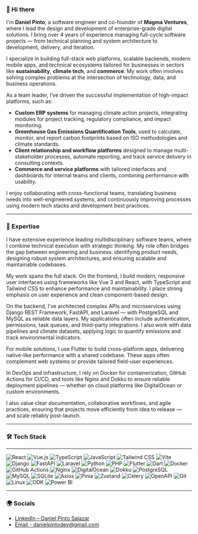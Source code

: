 ### 👋 Hi there

I'm **Daniel Pinto**, a software engineer and co-founder of **Magma Ventures**, where I lead the design and development of enterprise-grade digital solutions. I bring over 4 years of experience managing full-cycle software projects — from technical planning and system architecture to development, delivery, and iteration.

I specialize in building full-stack web platforms, scalable backends, modern mobile apps, and technical ecosystems tailored for businesses in sectors like **sustainability**, **climate tech**, and **commerce**. My work often involves solving complex problems at the intersection of technology, data, and business operations.

As a team leader, I’ve driven the successful implementation of high-impact platforms, such as:

* **Custom ERP systems** for managing climate action projects, integrating modules for project tracking, regulatory compliance, and impact monitoring.
* **Greenhouse Gas Emissions Quantification Tools**, used to calculate, monitor, and report carbon footprints based on ISO methodologies and climate standards.
* **Client relationship and workflow platforms** designed to manage multi-stakeholder processes, automate reporting, and track service delivery in consulting contexts.
* **Commerce and service platforms** with tailored interfaces and dashboards for internal teams and clients, combining performance with usability.

I enjoy collaborating with cross-functional teams, translating business needs into well-engineered systems, and continuously improving processes using modern tech stacks and development best practices.

---

### 🚀 Expertise

I have extensive experience leading multidisciplinary software teams, where I combine technical execution with strategic thinking. My role often bridges the gap between engineering and business: identifying product needs, designing robust system architectures, and ensuring scalable and maintainable codebases.

My work spans the full stack. On the frontend, I build modern, responsive user interfaces using frameworks like Vue 3 and React, with TypeScript and Tailwind CSS to enhance performance and maintainability. I place strong emphasis on user experience and clean component-based design.

On the backend, I’ve architected complex APIs and microservices using Django REST Framework, FastAPI, and Laravel — with PostgreSQL and MySQL as reliable data layers. My applications often include authentication, permissions, task queues, and third-party integrations. I also work with data pipelines and climate datasets, applying logic to quantify emissions and track environmental indicators.

For mobile solutions, I use Flutter to build cross-platform apps, delivering native-like performance with a shared codebase. These apps often complement web systems or provide tailored field-user experiences.

In DevOps and infrastructure, I rely on Docker for containerization, GitHub Actions for CI/CD, and tools like Nginx and Dokku to ensure reliable deployment pipelines — whether on cloud platforms like DigitalOcean or custom environments.

I also value clear documentation, collaborative workflows, and agile practices, ensuring that projects move efficiently from idea to release — and scale reliably post-launch.

---

### 🛠️ Tech Stack

---

![React](https://img.shields.io/badge/React-20232A?style=for-the-badge\&logo=react\&logoColor=61DAFB)
![Vue.js](https://img.shields.io/badge/Vue.js-35495E?style=for-the-badge\&logo=vue.js\&logoColor=4FC08D)
![TypeScript](https://img.shields.io/badge/TypeScript-007ACC?style=for-the-badge\&logo=typescript\&logoColor=white)
![JavaScript](https://img.shields.io/badge/JavaScript-F7DF1E?style=for-the-badge\&logo=javascript\&logoColor=black)
![Tailwind CSS](https://img.shields.io/badge/Tailwind_CSS-38B2AC?style=for-the-badge\&logo=tailwind-css\&logoColor=white)
![Vite](https://img.shields.io/badge/Vite-646CFF?style=for-the-badge\&logo=vite\&logoColor=white)
![Django](https://img.shields.io/badge/Django-092E20?style=for-the-badge\&logo=django\&logoColor=white)
![FastAPI](https://img.shields.io/badge/FastAPI-005571?style=for-the-badge\&logo=fastapi\&logoColor=white)
![Laravel](https://img.shields.io/badge/Laravel-FF2D20?style=for-the-badge\&logo=laravel\&logoColor=white)
![Python](https://img.shields.io/badge/Python-3776AB?style=for-the-badge\&logo=python\&logoColor=white)
![PHP](https://img.shields.io/badge/PHP-777BB4?style=for-the-badge\&logo=php\&logoColor=white)
![Flutter](https://img.shields.io/badge/Flutter-02569B?style=for-the-badge\&logo=flutter\&logoColor=white)
![Dart](https://img.shields.io/badge/Dart-0175C2?style=for-the-badge\&logo=dart\&logoColor=white)
![Docker](https://img.shields.io/badge/Docker-2496ED?style=for-the-badge\&logo=docker\&logoColor=white)
![GitHub Actions](https://img.shields.io/badge/GitHub%20Actions-2088FF?style=for-the-badge\&logo=github-actions\&logoColor=white)
![Nginx](https://img.shields.io/badge/Nginx-009639?style=for-the-badge\&logo=nginx\&logoColor=white)
![DigitalOcean](https://img.shields.io/badge/DigitalOcean-0080FF?style=for-the-badge\&logo=digitalocean\&logoColor=white)
![Dokku](https://img.shields.io/badge/Dokku-3423A6?style=for-the-badge\&logo=dokku\&logoColor=white)
![PostgreSQL](https://img.shields.io/badge/PostgreSQL-336791?style=for-the-badge\&logo=postgresql\&logoColor=white)
![MySQL](https://img.shields.io/badge/MySQL-4479A1?style=for-the-badge\&logo=mysql\&logoColor=white)
![SQLite](https://img.shields.io/badge/SQLite-003B57?style=for-the-badge\&logo=sqlite\&logoColor=white)
![Axios](https://img.shields.io/badge/Axios-5A29E4?style=for-the-badge\&logo=axios\&logoColor=white)
![Pinia](https://img.shields.io/badge/Pinia-2EBC8A?style=for-the-badge\&logo=vue.js\&logoColor=white)
![Zustand](https://img.shields.io/badge/Zustand-000000?style=for-the-badge\&logo=zustand\&logoColor=white)
![Celery](https://img.shields.io/badge/Celery-37814A?style=for-the-badge\&logo=celery\&logoColor=white)
![OpenAPI](https://img.shields.io/badge/OpenAPI-6BA539?style=for-the-badge\&logo=openapiinitiative\&logoColor=white)
![Git](https://img.shields.io/badge/Git-F05032?style=for-the-badge\&logo=git\&logoColor=white)
![Linux](https://img.shields.io/badge/Linux-FCC624?style=for-the-badge\&logo=linux\&logoColor=black)
![ODK](https://img.shields.io/badge/ODK-239639?style=for-the-badge\&logo=data\&logoColor=white)
![Power BI](https://img.shields.io/badge/Power%20BI-F2C811?style=for-the-badge\&logo=powerbi\&logoColor=black)

---

### 🌍 Socials

* [LinkedIn – Daniel Pinto Salazar](https://www.linkedin.com/in/daniel-pinto-salazar)
* [Email - danielpintodev@gmail.com](mailto:danielpintodev@gmail.com)
